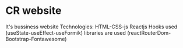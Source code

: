 # CR website
It's bussiness website
Technologies:
HTML-CSS-js
Reactjs
Hooks used (useState-useEffect-useFormik)
libraries are used (reactRouterDom-Bootstrap-Fontawesome)
